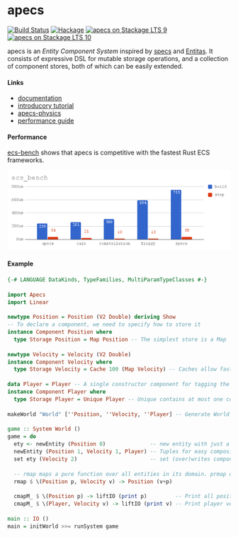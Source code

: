 # apecs
[![Build Status](https://travis-ci.org/jonascarpay/apecs.svg?branch=master)](https://travis-ci.org/jonascarpay/apecs)
[![Hackage](https://img.shields.io/hackage/v/apecs.svg)]()
[![apecs on Stackage LTS 9](http://stackage.org/package/apecs/badge/lts-9)](http://stackage.org/lts-9/package/apecs)
[![apecs on Stackage LTS 10](http://stackage.org/package/apecs/badge/lts-10)](http://stackage.org/lts-10/package/apecs)

apecs is an _Entity Component System_ inspired by [specs](https://github.com/slide-rs/specs) and [Entitas](https://github.com/sschmid/Entitas-CSharp).
It consists of expressive DSL for mutable storage operations, and a collection of component stores, both of which can be easily extended.

#### Links
- [documentation](https://hackage.haskell.org/package/apecs/docs/Apecs.html)
- [introducory tutorial](https://github.com/jonascarpay/apecs/blob/master/tutorials/RTS.md)
- [apecs-physics](https://github.com/jonascarpay/apecs-physics)
- [performance guide](https://github.com/jonascarpay/apecs/blob/master/tutorials/GoingFast.md)

#### Performance
[ecs-bench](https://github.com/lschmierer/ecs_bench) shows that apecs is competitive with the fastest Rust ECS frameworks.

![Benchmarks](/bench/chart.png)

#### Example
```haskell
{-# LANGUAGE DataKinds, TypeFamilies, MultiParamTypeClasses #-}

import Apecs
import Linear

newtype Position = Position (V2 Double) deriving Show
-- To declare a component, we need to specify how to store it
instance Component Position where
  type Storage Position = Map Position -- The simplest store is a Map

newtype Velocity = Velocity (V2 Double)
instance Component Velocity where
  type Storage Velocity = Cache 100 (Map Velocity) -- Caches allow fast access

data Player = Player -- A single constructor component for tagging the player
instance Component Player where
  type Storage Player = Unique Player -- Unique contains at most one component

makeWorld "World" [''Position, ''Velocity, ''Player] -- Generate World and instances

game :: System World ()
game = do
  ety <- newEntity (Position 0)              -- new entity with just a Position
  newEntity (Position 1, Velocity 1, Player) -- Tuples for easy composition
  set ety (Velocity 2)                       -- set (over)writes components

  -- rmap maps a pure function over all entities in its domain. prmap does the same, but in parallel
  rmap $ \(Position p, Velocity v) -> Position (v+p)

  cmapM_ $ \(Position p) -> liftIO (print p)         -- Print all positions
  cmapM_ $ \(Player, Velocity v) -> liftIO (print v) -- Print player velocity

main :: IO ()
main = initWorld >>= runSystem game
```
